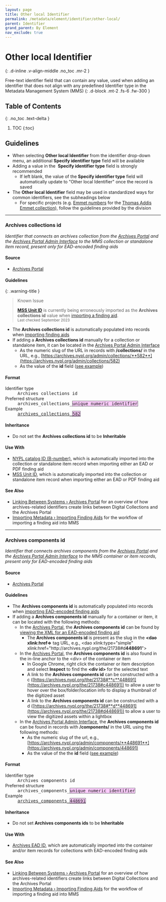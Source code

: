 ```yaml
---
layout: page
title: Other local Identifier
permalink: /metadata/element/identifier/other-local/
parent: Identifier
grand_parent: By Element
nav_exclude: true
---
```


# Other local Identifier
{: .d-inline .v-align-middle .no_toc .mr-2 }

Free-text identifier field that can contain any value, used when adding an identifier that does not align with any predefined Identifier type in the Metadata Management System (MMS)
{: .d-block .mt-2 .fs-6 .fw-300 }

## Table of Contents
{: .no_toc .text-delta }

1. TOC
{:toc}

## Guidelines
- When selecting **Other local Identifier** from the identifier drop-down menu, an additional **Specify identifier type** field will be available
- Adding a value in the  **Specify identifier type** field is strongly recommended
    - If left blank, the value of the **Specify identifier type** field will automatically update to "Other local Identifier" once the record is saved
- The **Other local Identifier** field may be used in standardized ways for common identifiers, see the subheadings below
    - For specific projects (e.g. [Emmet numbers](https://metadata.nypl.org/items/6072588?section=desc_md#:~:text=Other%20local%20Identifier%20\(Emmet%20number\)%3A%20EM.%207337) for the [Thomas Addis Emmet collection](https://metadata.nypl.org/collection/75813)), follow the guidelines provided by the division 

---

### Archives collections id
_Identifier that connects an archives collection from the [Archives Portal](/metadata-documentation/resources/glossary/#archives-portal) and the [Archives Portal Admin Interface](/metadata-documentation/resources/glossary/#archives-portal-admin-interface) to the MMS collection or standalone item record, present only for EAD-encoded finding aids_

#### Source
- [Archives Portal](/metadata-documentation/resources/glossary/#archives-portal)

#### Guidelines

{: .warning-title }
> Known Issue
>
> [**MSS Unit ID**](/metadata-documentation/metadata/element/identifier/mss-unit/) is currently being erroneously imported as the **Archives collections id** value when [importing a finding aid](/metadata-documentation/workflows/import/#importing-finding-aids). 
> <small><br>Last checked September 2023</small>

- The **Archives collections id** is automatically populated into records when [importing finding aids](/metadata-documentation/workflows/import/#importing-finding-aids)
- If adding a **Archives collections id** manually for a collection or standalone item, it can be located in the [Archives Portal Admin Interface](/metadata-documentation/resources/glossary/#archives-portal-admin-interface)
    - As the numeric slug of the URL in records with **/collections/** in the URL, e.g., [https://archives.nypl.org/admin/collections/**582**](https://archives.nypl.org/admin/collections/582)
    - As the value of the **id** field ([see example](https://archives.nypl.org/admin/collections/582#:~:text=id-,582,-origination))

#### Format

<dl>
<dt>Identifier type</dt>
<dd><tt>Archives collections id</tt></dd>
<dt>Preferred structure</dt>
<dd><tt>archives_collections_<span style="background: #ffccff; border: 1px solid #5c5962;">unique numeric identifier</span></tt></dd>
<dt>Example</dt>
<dd><a href="https://metadata.nypl.org/collections/61310?section=desc_md#:~:text=Other%20local%20Identifier%20(Archives%20collections%20id)%3A%20archives_collections_582"><tt>archives_collections_<span style="background: #ffccff; border: 1px solid #5c5962;">582</span></tt></a></dd>
</dl>

#### Inheritance
- Do not set the **Archives collections id** to be **Inheritable**

#### Use With
- [NYPL catalog ID (B-number)](/metadata-documentation/metadata/element/identifier/bnumber/), which is automatically imported into the collection or standalone item record when importing either an EAD or PDF finding aid
- [MSS Unit ID](/metadata-documentation/metadata/element/identifier/mss-unit/), which is automatically imported into the collection or standalone item record when importing either an EAD or PDF finding aid

#### See Also
- [Linking Between Systems › Archives Portal](/metadata-documentation/workflows/linking/#archives-portal) for an overview of how archives-related identifiers create links between Digital Collections and the Archives Portal
- [Importing Metadata › Importing Finding Aids](/metadata-documentation/workflows/import/#importing-finding-aids) for the workflow of importing a finding aid into MMS

---

### Archives components id
_Identifier that connects archives components from the [Archives Portal](/metadata-documentation/resources/glossary/#archives-portal) and the [Archives Portal Admin Interface](/metadata-documentation/resources/glossary/#archives-portal-admin-interface) to the MMS container or item records, present only for EAD-encoded finding aids_

#### Source

- [Archives Portal](/metadata-documentation/resources/glossary/#archives-portal)


#### Guidelines

- The **Archives components id** is automatically populated into records when [importing EAD-encoded finding aids](/metadata-documentation/workflows/import/#importing-finding-aids)
- If adding a **Archives components id** manually for a container or item, it can be located with the following methods:
    - In the [Archives Portal](/metadata-documentation/resources/glossary/#archives-portal), the **Archives components id** can be found by [viewing the XML for an EAD-encoded finding aid](/metadata-documentation/resources/tips-tricks/#view-xml-in-archives-portal)
        - The **Archives components id** is present as the slug in the **\<dao xlink:href=>** tag URL, e.g., \<dao xlink:type="simple" xlink:href="http\://archives.nypl.org/the/21738#d**448691**">
    - In the [Archives Portal](/metadata-documentation/resources/glossary/#archives-portal), the **Archives components id** is also found in the in-line anchor to the \<div> of the container or item
        - In Google Chrome, right click the container or item description and select **Inspect** to find the **\<div id>** for the selected text
        - A link to the **Archives components id** can be constructed with a c ([https://archives.nypl.org/the/21738#**c**448691](https://archives.nypl.org/the/21738#c448691)) to allow a user to hover over the box/folder/location info to display a thumbnail of the digitized asset
        - A link to the **Archives components id** can be constructed with a d ([https://archives.nypl.org/the/21738#**d**448691](https://archives.nypl.org/the/21738#d448691)) to allow a user to view the digitized assets within a lightbox
    - In the [Archives Portal Admin Interface](/metadata-documentation/resources/glossary/#archives-portal-admin-interface), the **Archives components id** can be found in records with **/components/** in the URL using the following methods:
        - As the numeric slug of the url, e.g., [https://archives.nypl.org/admin/components/**448691**](https://archives.nypl.org/admin/components/448691)
        - As the value of the the **id** field ([see example](https://archives.nypl.org/admin/components/1418303#:~:text=id,1418303))

#### Format

<dl>
<dt>Identifier type</dt>
<dd><tt>Archives components id</tt></dd>
<dt>Preferred structure</dt>
<dd><tt>archives_components_<span style="background: #ffccff; border: 1px solid #5c5962;">unique numeric identifier</span></tt></dd>
<dt>Example</dt>
<dd><a href="https://metadata.nypl.org/containers/375214?section=desc_md#:~:text=Other%20local%20Identifier%20(Archives%20components%20id)%3A%20archives_components_448691"><tt>archives_components_<span style="background: #ffccff; border: 1px solid #5c5962;">448691</span></tt></a></dd>
</dl>

#### Inheritance
- Do not set **Archives components ids** to be **Inheritable**

#### Use With
- [Archives EAD ID](/metadata-documentation/metadata/element/identifier/archives-ead/), which are automatically imported into the container and/or item records for collections with EAD-encoded finding aids 

#### See Also
- [Linking Between Systems › Archives Portal](/metadata-documentation/workflows/linking/#archives-portal) for an overview of how archives-related identifiers create links between Digital Collections and the Archives Portal
- [Importing Metadata › Importing Finding Aids](/metadata-documentation/workflows/import/#importing-finding-aids) for the workflow of importing a finding aid into MMS